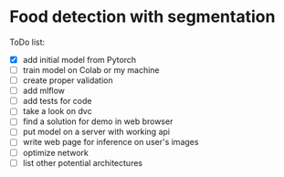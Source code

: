 # Food detection with segmentation

ToDo list:
- [x] add initial model from Pytorch
- [ ] train model on Colab or my machine
- [ ] create proper validation
- [ ] add mlflow
- [ ] add tests for code
- [ ] take a look on dvc
- [ ] find a solution for demo in web browser
- [ ] put model on a server with working api
- [ ] write web page for inference on user's images
- [ ] optimize network
- [ ] list other potential architectures 
